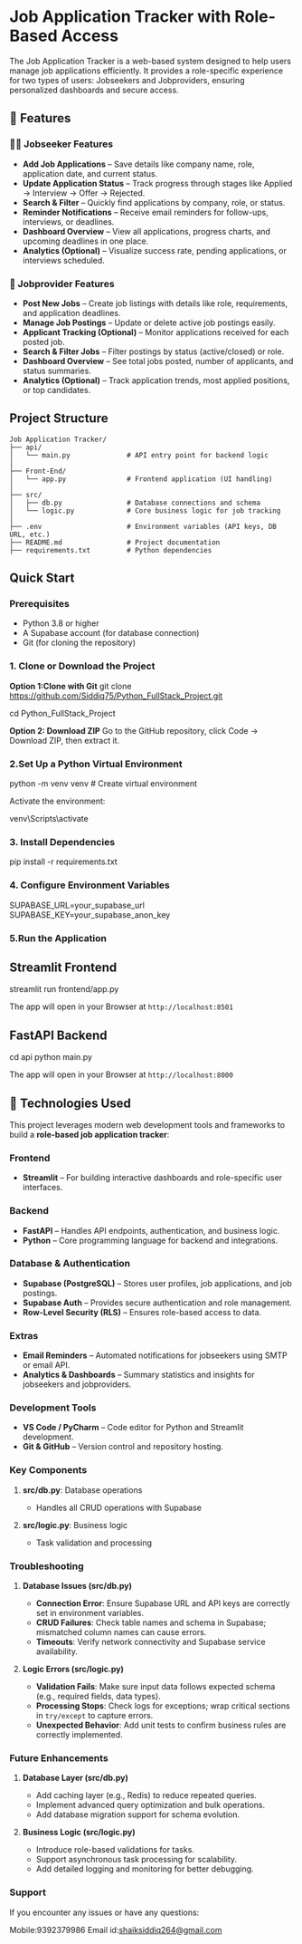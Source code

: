 # Job Application Tracker with Role-Based Access

The Job Application Tracker is a web-based system designed to help users manage job applications efficiently. It provides a role-specific experience for two types of users: Jobseekers and Jobproviders, ensuring personalized dashboards and secure access.


## 🔹 Features

### 👨‍💼 Jobseeker Features

- **Add Job Applications** – Save details like company name, role, application date, and current status.  
- **Update Application Status** – Track progress through stages like Applied → Interview → Offer → Rejected.  
- **Search & Filter** – Quickly find applications by company, role, or status.  
- **Reminder Notifications** – Receive email reminders for follow-ups, interviews, or deadlines.  
- **Dashboard Overview** – View all applications, progress charts, and upcoming deadlines in one place.  
- **Analytics (Optional)** – Visualize success rate, pending applications, or interviews scheduled.  

### 🏢 Jobprovider Features

- **Post New Jobs** – Create job listings with details like role, requirements, and application deadlines.  
- **Manage Job Postings** – Update or delete active job postings easily.  
- **Applicant Tracking (Optional)** – Monitor applications received for each posted job.  
- **Search & Filter Jobs** – Filter postings by status (active/closed) or role.  
- **Dashboard Overview** – See total jobs posted, number of applicants, and status summaries.  
- **Analytics (Optional)** – Track application trends, most applied positions, or top candidates.


## Project Structure
```
Job Application Tracker/
├── api/
│   └── main.py              # API entry point for backend logic
│
├── Front-End/
│   └── app.py               # Frontend application (UI handling)
│
├── src/
│   ├── db.py                # Database connections and schema
│   └── logic.py             # Core business logic for job tracking
│
├── .env                     # Environment variables (API keys, DB URL, etc.)
├── README.md                # Project documentation
├── requirements.txt         # Python dependencies
```
## Quick Start

### Prerequisites

- Python 3.8 or higher
- A Supabase account (for database connection)
- Git (for cloning the repository)


### 1. Clone or Download the Project

**Option 1:Clone with Git**
git clone https://github.com/Siddiq75/Python_FullStack_Project.git

cd Python_FullStack_Project

**Option 2: Download ZIP**
Go to the GitHub repository, click Code → Download ZIP, then extract it.

### 2.Set Up a Python Virtual Environment

python -m venv venv       # Create virtual environment

Activate the environment:

venv\Scripts\activate

### 3. Install Dependencies

pip install -r requirements.txt

### 4. Configure Environment Variables

SUPABASE_URL=your_supabase_url
SUPABASE_KEY=your_supabase_anon_key

### 5.Run the Application

## Streamlit Frontend
streamlit run frontend/app.py

The app will open in your Browser at `http://localhost:8501`

## FastAPI Backend

cd api
python main.py

The app will open in your Browser at `http://localhost:8000`

## 🔹 Technologies Used

This project leverages modern web development tools and frameworks to build a **role-based job application tracker**:

### Frontend
- **Streamlit** – For building interactive dashboards and role-specific user interfaces.

### Backend
- **FastAPI** – Handles API endpoints, authentication, and business logic.
- **Python** – Core programming language for backend and integrations.

### Database & Authentication
- **Supabase (PostgreSQL)** – Stores user profiles, job applications, and job postings.
- **Supabase Auth** – Provides secure authentication and role management.
- **Row-Level Security (RLS)** – Ensures role-based access to data.

### Extras
- **Email Reminders** – Automated notifications for jobseekers using SMTP or email API.
- **Analytics & Dashboards** – Summary statistics and insights for jobseekers and jobproviders.

### Development Tools
- **VS Code / PyCharm** – Code editor for Python and Streamlit development.
- **Git & GitHub** – Version control and repository hosting.


### Key Components

1. **src/db.py**: Database operations  
   - Handles all CRUD operations with Supabase  

2. **src/logic.py**: Business logic  
   - Task validation and processing  


### Troubleshooting

1. **Database Issues (src/db.py)**  
   - **Connection Error**: Ensure Supabase URL and API keys are correctly set in environment variables.  
   - **CRUD Failures**: Check table names and schema in Supabase; mismatched column names can cause errors.  
   - **Timeouts**: Verify network connectivity and Supabase service availability.  

2. **Logic Errors (src/logic.py)**  
   - **Validation Fails**: Make sure input data follows expected schema (e.g., required fields, data types).  
   - **Processing Stops**: Check logs for exceptions; wrap critical sections in `try/except` to capture errors.  
   - **Unexpected Behavior**: Add unit tests to confirm business rules are correctly implemented.  


### Future Enhancements

1. **Database Layer (src/db.py)**  
   - Add caching layer (e.g., Redis) to reduce repeated queries.  
   - Implement advanced query optimization and bulk operations.  
   - Add database migration support for schema evolution.  

2. **Business Logic (src/logic.py)**  
   - Introduce role-based validations for tasks.  
   - Support asynchronous task processing for scalability.  
   - Add detailed logging and monitoring for better debugging.  

    
### Support

If you encounter any issues or have any questions:

Mobile:9392379986
Email id:shaiksiddiq264@gmail.com































